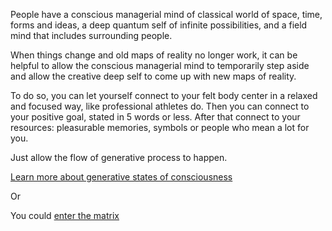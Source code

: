 People have a conscious managerial mind of classical world of space, time, forms and ideas,
a deep quantum self of infinite possibilities, and a field mind that includes surrounding people.

When things change and old maps of reality no longer work, it can be helpful to allow the 
conscious managerial mind to temporarily step aside and allow the creative deep self to
come up with new maps of reality.

To do so, you can let yourself connect to your felt body center in a relaxed and focused way,
like professional athletes do. Then you can connect to your positive goal, stated in 5 words
or less. After that connect to your resources: pleasurable memories, symbols or people who
mean a lot for you.

Just allow the flow of generative process to happen.

[Learn more about generative states of consciousness](http://stephengilligan.com)

Or

You could [enter the matrix](../../in-matrix)
